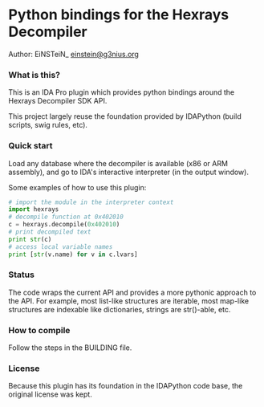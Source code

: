 Python bindings for the Hexrays Decompiler
==============

Author: EiNSTeiN_ <einstein@g3nius.org>

### What is this?

This is an IDA Pro plugin which provides python bindings around the Hexrays Decompiler SDK API.

This project largely reuse the foundation provided by IDAPython (build scripts, swig rules, etc). 

### Quick start

Load any database where the decompiler is available (x86 or ARM assembly), and go to IDA's interactive interpreter (in the output window).

Some examples of how to use this plugin:
```python
# import the module in the interpreter context
import hexrays
# decompile function at 0x402010
c = hexrays.decompile(0x402010)
# print decompiled text
print str(c)
# access local variable names
print [str(v.name) for v in c.lvars]
```

### Status

The code wraps the current API and provides a more pythonic approach to the API. For example, most list-like structures are iterable, most map-like structures are indexable like dictionaries, strings are str()-able, etc.

### How to compile

Follow the steps in the BUILDING file.

### License

Because this plugin has its foundation in the IDAPython code base, the original license was kept.
